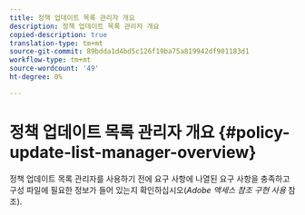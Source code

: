 ```yaml
---
title: 정책 업데이트 목록 관리자 개요
description: 정책 업데이트 목록 관리자 개요
copied-description: true
translation-type: tm+mt
source-git-commit: 89bdda1d4bd5c126f19ba75a819942df901183d1
workflow-type: tm+mt
source-wordcount: '49'
ht-degree: 0%

---
```



# 정책 업데이트 목록 관리자 개요 {#policy-update-list-manager-overview}

정책 업데이트 목록 관리자를 사용하기 전에 요구 사항에 나열된 요구 사항을 충족하고 구성 파일에 필요한 정보가 들어 있는지 확인하십시오(*Adobe 액세스 참조 구현 사용* 참조).
